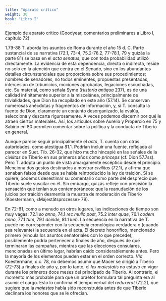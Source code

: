 ```yaml
---
title: "Aparato crítico"
weight: 30
book: "Libro I"
---
```

Ejemplo de aparato crítico (Goodyear, comentarios preliminares a Libro I, capítulo 72)

1.79-88 T. aborda los asuntos de Roma durante el año 15 d. C. Parte sustancial de su narrativa (72.1, 73-4, 75.2-76.2, 77-78.1, 79 y quizás la parte 81) se basa en el <em>acta senatus</em>, que con toda probabilidad utilizó directamente. La evidencia de esta dependencia, directa o indirecta, reside no solo en la atención que centra en el Senado, sino en los abundantes detalles circunstanciales que proporciona sobre sus procedimientos: nombres de senadores, no todos eminentes, propuestas presentadas, intercesión de tribunicios, mociones aprobadas, legaciones escuchadas, etc. Su material, como señala Syme (<em>Historia antiqua</em> 237), es de una calidad infinitamente superior a la miscelánea, principalmente de trivialidades, que Dion ha recopilado en este año (57.14). Se conservan numerosas anécdotas y fragmentos de información, y, si T. consulta la fuente de Dion, claramente un conjunto desorganizado, la evalúa, selecciona y descarta rigurosamente. A veces podemos discernir por qué le atraen ciertos materiales. Así, los artículos sobre Aurelio y Propercio en 75 y Sabino en 80 permiten comentar sobre la política y la conducta de Tiberio en general.

Aunque parece seguir principalmente el <em>acta</em>, T. cuenta con otras autoridades, como atestigua 81.1. Podrían incluir una fuente, reflejada al parecer en Suet. Tib. 26-32, que hizo mucho hincapié en las señales de la <em>civilitas</em> de Tiberio en sus primeros años como <em>princeps</em> (cf. Dion 57.7ss). Pero T. adopta un punto de vista amargamente escéptico desde el principio. Menciona dos gestos destinados a mostrar <em>civilitas</em> (72.1), y afirma que sonaban falsos desde que se había reintroducido la ley de traición. Si se quiere, podemos desestimar su comentario como parte del desprecio que Tiberio suele suscitar en él. Sin embargo, quizás refleje con precisión la sensación que tenían sus contemporáneos: que la reanudación de los juicios por traición desmentía la muestra de moderación de Tiberio (Koestermann, «Majestätsprozesse» 79).

En 72-81, como a menudo en otros lugares, las indicaciones de tiempo son muy vagas: 72.1 <em>so anno</em>, 74.1 <em>rec mullo post</em>, 75.2 <em>inter quae</em>, 76.1 <em>codem anno</em>, 77.1 <em>tum</em>, 79.1 <em>deinde</em>, 81.1 <em>lum</em>. La secuencia en la narrativa de T. puede no corresponder con la secuencia cronológica verdadera o (cuando sea relevante) la secuencia en el acta. El decreto honorífico, mencionado primero (vincula los asuntos senatoriales con lo que precede), posiblemente podría pertenecer a finales de año, después de que terminaran las campañas, mientras que las elecciones consulares, mencionadas en último lugar, habrían caído considerablemente antes. Pero la mayoría de los elementos pueden estar en el orden correcto. <em>Vía</em> Koestermann, o.c. 78, no debemos asumir que Macer se dirigió a Tiberio (72-73) a finales de año y, por lo tanto, el <em>lex maiestatis</em> no estuvo en vigor durante los primeros doce meses del principado de Tiberio. Al contrario, el momento más probable para que un praetor formulara tal pregunta era al asumir el cargo. Esto lo confirma el tiempo verbal del <em>reduxerat</em> (72.2), que sugiere que la <em>maiestas</em> había sido reconstruida antes de que Tiberio declinara los honores que se le ofrecían.
